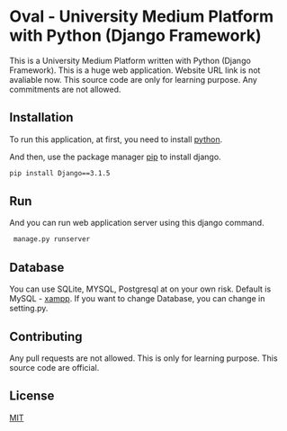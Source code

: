 # Oval - University Medium Platform with Python (Django Framework)

This is a University Medium Platform written with Python (Django Framework). This is a huge web application. Website URL link is not avaliable now. This source code are only  for learning purpose. Any commitments are not allowed.

## Installation

To run this application, at first, you need to install [python](https://www.python.org/downloads/).

And then, use the package manager [pip](https://pip.pypa.io/en/stable/) to install django.

```bash
pip install Django==3.1.5
```

## Run

And you can run web application server using this django command.

```bash
 manage.py runserver
```

## Database

You can use SQLite, MYSQL, Postgresql at on your own risk. Default is MySQL - [xampp](https://www.apachefriends.org/download.html). If you want to change Database, you can change in setting.py.

## Contributing
Any pull requests are not allowed. This is only for learning purpose. This source code are official.

## License
[MIT](https://choosealicense.com/licenses/mit/)